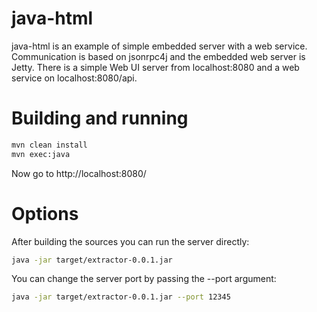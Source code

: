 java-html
=========

java-html is an example of simple embedded server with a web service. Communication is based on jsonrpc4j and the
embedded web server is Jetty. There is a simple Web UI server from localhost:8080 and a web service on
localhost:8080/api.

Building and running
====================

````sh
mvn clean install
mvn exec:java
````

Now go to http://localhost:8080/

Options
=======

After building the sources you can run the server directly:

````sh
java -jar target/extractor-0.0.1.jar
````

You can change the server port by passing the --port argument:

````sh
java -jar target/extractor-0.0.1.jar --port 12345
````

